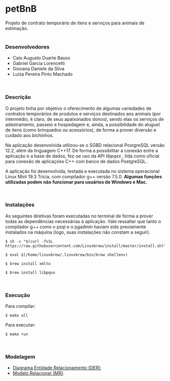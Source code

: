 # petBnB
Projeto de contrato temporário de itens e serviços para animais de estimação.<br><br>

<h3>Desenvolvedores</h3>
<ul>
  <li>Caio Augusto Duarte Basso</li>
  <li>Gabriel Garcia Lorencetti</li>
  <li>Giovana Daniele da Silva</li>
  <li>Luíza Pereira Pinto Machado</li>
</ul><br>
  
<h3>Descrição</h3>
<p>O projeto tinha por objetivo o oferecimento de algumas variedades de contratos temporários de produtos e serviços destinados aos animais (por intermédio, é claro, de seus apaixonados donos), sendo elas os serviços de adestramento, passeio e hospedagem e, ainda, a possibilidade do aluguel de itens
(como brinquedos ou acessórios), de forma a prover diversão e cuidado aos bichinhos.<p>
<p>Na aplicação desenvolvida utilizou-se o SGBD relacional PostgreSQL versão 12.2, além da linguagem C++17. De forma a possibilitar a conexão entre a aplicação e a base de dados, fez-se uso da API <em>libpqxx</em> , tida como oficial para conexão de aplicações C++ com banco de dados PostgreSQL.<p>
<p>A aplicação foi desenvolvida, testada e executada no sistema operacional Linux Mint 19.3 Tricia, com compilador g++ versão 7.5.0. <strong>Algumas funções utilizadas podem não funcionar para usuários de Windows e Mac.</strong></p><br>

<h3>Instalações</h3>
<p>As seguintes diretivas foram executadas no terminal de forma a prover todas as dependências necessárias à aplicação. Vale ressaltar que tanto o compilador g++ como o psql e o pgadmin haviam sido previamente instalados na máquina (logo, suas instalações não constam a seguir).</p>

```
$ sh -c "$(curl -fsSL https://raw.githubusercontent.com/Linuxbrew/install/master/install.sh)"

$ eval $(/home/linuxbrew/.linuxbrew/bin/brew shellenv)

$ brew install xmlto

$ brew install libpqxx
```

<br><h3>Execução</h3>
  <p>Para compilar:</p>
  
  ```
  $ make all
  ```
  
  <p>Para executar:</p>
  
  ```
  $ make run
  ```
  
  <br><h3>Modelagem</h3>
  <ul>
  <li><a href="//github.com/giovanadanieles/petBnB/raw/master/modelagem/DER.png" target="_blank">Diagrama Entidade Relacionamento (DER)</a>;</li>
  <li><a href="//github.com/giovanadanieles/petBnB/raw/master/modelagem/MR.png" target="_blank">Modelo Relacionar (MR)</a>.</li> 
  </ul>
